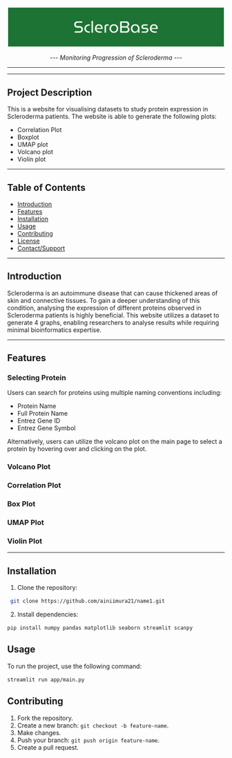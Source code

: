 
<p align="center">
  <img src="assets/logo.png" alt="ScleroBase Logo" width="500" />
</p>

<p align="center">
  <i> --- Monitoring Progression of Scleroderma ---</i>
</p>

---


---
## Project Description
This is a website for visualising datasets to study protein expression in Scleroderma patients. The website is able to 
generate the following plots:
- Correlation Plot
- Boxplot
- UMAP plot
- Volcano plot
- Violin plot

---
## Table of Contents
- [Introduction](#introduction)
- [Features](#features)
- [Installation](#installation)
- [Usage](#usage)
- [Contributing](#contributing)
- [License](#license)
- [Contact/Support](#contact)
  
---
## Introduction
Scleroderma is an autoimmune disease that can cause thickened areas of skin and connective tissues. To gain a deeper
understanding of this condition, analysing the expression of different proteins observed in Scleroderma patients is 
highly beneficial.
This website utilizes a dataset to generate 4 graphs, enabling researchers to analyse results while requiring
minimal bioinformatics expertise.


---
## Features
### Selecting Protein
Users can search for proteins using multiple naming conventions including:
- Protein Name
- Full Protein Name
- Entrez Gene ID
- Entrez Gene Symbol

Alternatively, users can utilize the volcano plot on the main page to select a protein by hovering over and clicking 
on the plot.
### Volcano Plot

### Correlation Plot

### Box Plot

### UMAP Plot

### Violin Plot

---
## Installation
1. Clone the repository:
```bash
 git clone https://github.com/ainiimura21/name1.git
```

2. Install dependencies:
```bash
pip install numpy pandas matplotlib seaborn streamlit scanpy
 ```

## Usage
To run the project, use the following command:
```bash
streamlit run app/main.py
```

## Contributing
1. Fork the repository.
2. Create a new branch: `git checkout -b feature-name`.
3. Make changes.
4. Push your branch: `git push origin feature-name`.
5. Create a pull request.



